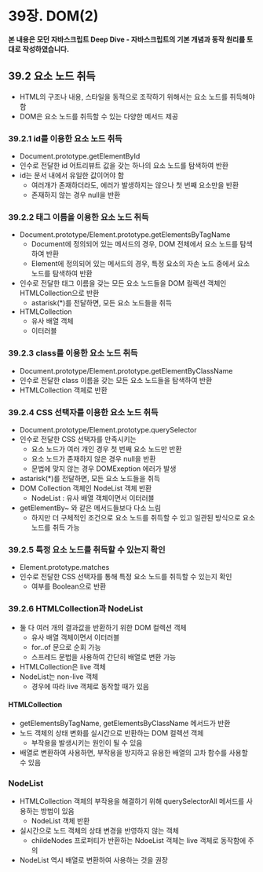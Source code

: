 # 39장. DOM(2)



**본 내용은 모던 자바스크립트 Deep Dive - 자바스크립트의 기본 개념과 동작 원리를 토대로 작성하였습니다.**



## 39.2 요소 노드 취득

* HTML의 구조나 내용, 스타일을 동적으로 조작하기 위해서는 요소 노드를 취득해야 함
* DOM은 요소 노드를 취득할 수 있는 다양한 메서드 제공



### 39.2.1 id를 이용한 요소 노드 취득

* Document.prototype.getElementById
* 인수로 전달한 id 어트리뷰트 값을 갖는 하나의 요소 노드를 탐색하여 반환
* id는 문서 내에서 유일한 값이어야 함
  * 여러개가 존재하더라도, 에러가 발생하지는 않으나 첫 번째 요소만을 반환
  * 존재하지 않는 경우 null을 반환



### 39.2.2 태그 이름을 이용한 요소 노드 취득

* Document.prototype/Element.prototype.getElementsByTagName
  * Document에 정의되어 있는 메서드의 경우, DOM 전체에서 요소 노드를 탐색하여 반환
  * Element에 정의되어 있는 메서드의 경우, 특정 요소의 자손 노드 중에서 요소 노드를 탐색하여 반환
* 인수로 전달한 태그 이름을 갖는 모든 요소 노드들을 DOM 컬렉션 객체인 HTMLCollection으로 반환
  * astarisk(*)를 전달하면, 모든 요소 노드들을 취득
* HTMLCollection
  * 유사 배열 객체
  * 이터러블



### 39.2.3 class를 이용한 요소 노드 취득

* Document.prototype/Element.prototype.getElementByClassName
* 인수로 전달한 class 이름을 갖는 모든 요소 노드들을 탐색하여 반환
* HTMLCollection 객체로 반환



### 39.2.4 CSS 선택자를 이용한 요소 노드 취득

* Document.prototype/Element.prototype.querySelector
* 인수로 전달한 CSS 선택자를 만족시키는
  * 요소 노드가 여러 개인 경우 첫 번째 요소 노드만 반환
  * 요소 노드가 존재하지 않은 경우 null을 반환
  * 문법에 맞지 않는 경우 DOMExeption 에러가 발생
* astarisk(*)를 전달하면, 모든 요소 노드들을 취득
* DOM Collection 객체인 NodeList 객체 반환
  * NodeList : 유사 배열 객체이면서 이터러블
* getElementBy~ 와 같은 메서드들보다 다소 느림
  * 하지만 더 구체적인 조건으로 요소 노드를 취득할 수 있고 일관된 방식으로 요소 노드를 취득 가능



### 39.2.5 특정 요소 노드를 취득할 수 있는지 확인

* Element.prototype.matches
* 인수로 전달한 CSS 선택자를 통해 특정 요소 노드를 취득할 수 있는지 확인
  * 여부를 Boolean으로 반환



### 39.2.6 HTMLCollection과 NodeList

* 둘 다 여러 개의 결과값을 반환하기 위한 DOM 컬렉션 객체
  * 유사 배열 객체이면서 이터러블
  * for..of 문으로 순회 가능
  * 스프레드 문법을 사용하여 간단히 배열로 변환 가능
* HTMLCollection은 live 객체
* NodeList는 non-live 객체
  * 경우에 따라 live 객체로 동작할 때가 있음



#### HTMLCollection

* getElementsByTagName, getElementsByClassName 메서드가 반환
* 노드 객체의 상태 변화를 실시간으로 반환하는 DOM 컬렉션 객체
  * 부작용을 발생시키는 원인이 될 수 있음
* 배열로 변환하여 사용하면, 부작용을 방지하고 유용한 배열의 고차 함수를 사용할 수 있음



### NodeList

* HTMLCollection 객체의 부작용을 해결하기 위해 querySelectorAll 메서드를 사용하는 방법이 있음
  * NodeList 객체 반환
* 실시간으로 노드 객체의 상태 변경을 반영하지 않는 객체
  * childeNodes 프로퍼티가 반환하는 NdoeList 객체는 live 객체로 동작함에 주의
* NodeList 역시 배열로 변환하여 사용하는 것을 권장

